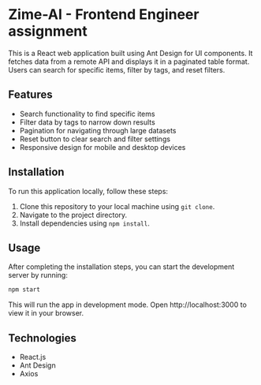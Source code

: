 # Zime-AI - Frontend Engineer assignment

This is a React web application built using Ant Design for UI components. It fetches data from a remote API and displays it in a paginated table format. Users can search for specific items, filter by tags, and reset filters.



## Features

- Search functionality to find specific items
- Filter data by tags to narrow down results
- Pagination for navigating through large datasets
- Reset button to clear search and filter settings
- Responsive design for mobile and desktop devices

## Installation

To run this application locally, follow these steps:

1. Clone this repository to your local machine using `git clone`.
2. Navigate to the project directory.
3. Install dependencies using `npm install`.

## Usage

After completing the installation steps, you can start the development server by running:

```bash                                                                                                                                                                                                
npm start
```
This will run the app in development mode. Open http://localhost:3000 to view it in your browser.

## Technologies
- React.js
- Ant Design
- Axios










